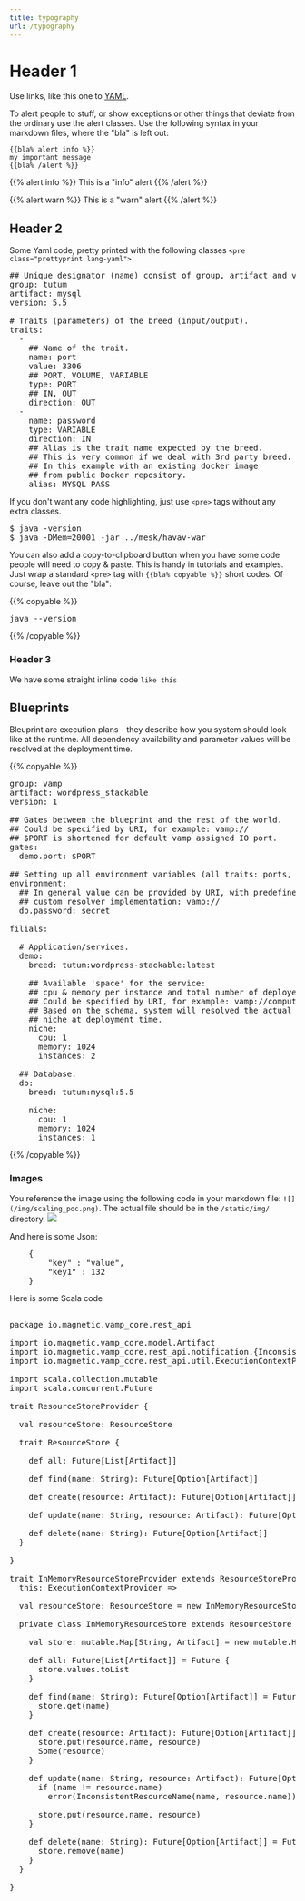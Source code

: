 ```yaml
---
title: typography
url: /typography
---
```

# Header 1

Use links, like this one to [YAML](http://en.wikipedia.org/wiki/YAML).  

To alert people to stuff, or show exceptions or other things that deviate from the ordinary use the
alert classes. Use the following syntax in your markdown files, where the "bla" is left out: 

```
{{bla% alert info %}}
my important message
{{bla% /alert %}}
```
{{% alert info %}}
This is a "info" alert
{{% /alert %}}

{{% alert warn %}}
This is a "warn" alert
{{% /alert %}}




## Header 2

Some Yaml code, pretty printed with the following classes `<pre class="prettyprint lang-yaml">`

<pre class="prettyprint lang-yaml">
## Unique designator (name) consist of group, artifact and version.
group: tutum
artifact: mysql
version: 5.5

# Traits (parameters) of the breed (input/output).
traits:
  -
    ## Name of the trait.
    name: port
    value: 3306
    ## PORT, VOLUME, VARIABLE
    type: PORT
    ## IN, OUT
    direction: OUT
  -
    name: password
    type: VARIABLE
    direction: IN
    ## Alias is the trait name expected by the breed.
    ## This is very common if we deal with 3rd party breed.
    ## In this example with an existing docker image
    ## from public Docker repository.
    alias: MYSQL_PASS
</pre>

If you don't want any code highlighting, just use `<pre>` tags without any extra classes.

<pre>
$ java -version
$ java -DMem=20001 -jar ../mesk/havav-war
</pre>

You can also add a copy-to-clipboard button when you have some code people will need to copy & paste.
This is handy in tutorials and examples. Just wrap a standard `<pre>` tag with `{{bla% copyable %}}`
short codes. Of course, leave out the "bla":

{{% copyable %}}
<pre>
java --version
</pre>
{{% /copyable %}}

### Header 3

We have some straight inline code `like this`

## Blueprints

Bleuprint are execution plans - they describe how you system should look like at the runtime. All dependency availability and parameter values will be resolved at the deployment time. 

{{% copyable %}}
<pre class="prettyprint lang-yaml">
group: vamp
artifact: wordpress_stackable
version: 1

## Gates between the blueprint and the rest of the world.
## Could be specified by URI, for example: vamp://<custom>
## $PORT is shortened for default vamp assigned IO port.
gates:
  demo.port: $PORT
  
## Setting up all environment variables (all traits: ports, volumes etc.)
environment:
  ## In general value can be provided by URI, with predefined or 
  ## custom resolver implementation: vamp://<custom>
  db.password: secret

filials:

  # Application/services.
  demo:
    breed: tutum:wordpress-stackable:latest
    
    ## Available 'space' for the service: 
    ## cpu & memory per instance and total number of deployed instances.
    ## Could be specified by URI, for example: vamp://computing/large
    ## Based on the schema, system will resolved the actual 
    ## niche at deployment time.
    niche:
      cpu: 1
      memory: 1024
      instances: 2

  ## Database.
  db:
    breed: tutum:mysql:5.5

    niche:
      cpu: 1
      memory: 1024
      instances: 1
</pre>
{{% /copyable %}}


### Images

You reference the image using the following code in your
markdown file: `![](/img/scaling_poc.png)`. The actual file should be in the `/static/img/` directory.
![](/img/service_chain.png)



And here is some Json:

<pre class="prettyprint lang-js">
    {
        "key" : "value",
        "key1" : 132
    } 
</pre>

Here is some Scala code

<pre class="prettyprint lang-scala">

package io.magnetic.vamp_core.rest_api

import io.magnetic.vamp_core.model.Artifact
import io.magnetic.vamp_core.rest_api.notification.{InconsistentResourceName, RestApiNotificationProvider}
import io.magnetic.vamp_core.rest_api.util.ExecutionContextProvider

import scala.collection.mutable
import scala.concurrent.Future

trait ResourceStoreProvider {

  val resourceStore: ResourceStore

  trait ResourceStore {

    def all: Future[List[Artifact]]

    def find(name: String): Future[Option[Artifact]]

    def create(resource: Artifact): Future[Option[Artifact]]

    def update(name: String, resource: Artifact): Future[Option[Artifact]]

    def delete(name: String): Future[Option[Artifact]]
  }

}

trait InMemoryResourceStoreProvider extends ResourceStoreProvider with RestApiNotificationProvider {
  this: ExecutionContextProvider =>

  val resourceStore: ResourceStore = new InMemoryResourceStore()

  private class InMemoryResourceStore extends ResourceStore {

    val store: mutable.Map[String, Artifact] = new mutable.HashMap()

    def all: Future[List[Artifact]] = Future {
      store.values.toList
    }

    def find(name: String): Future[Option[Artifact]] = Future {
      store.get(name)
    }

    def create(resource: Artifact): Future[Option[Artifact]] = Future {
      store.put(resource.name, resource)
      Some(resource)
    }

    def update(name: String, resource: Artifact): Future[Option[Artifact]] = Future {
      if (name != resource.name)
        error(InconsistentResourceName(name, resource.name))

      store.put(resource.name, resource)
    }

    def delete(name: String): Future[Option[Artifact]] = Future {
      store.remove(name)
    }
  }

}
</pre>